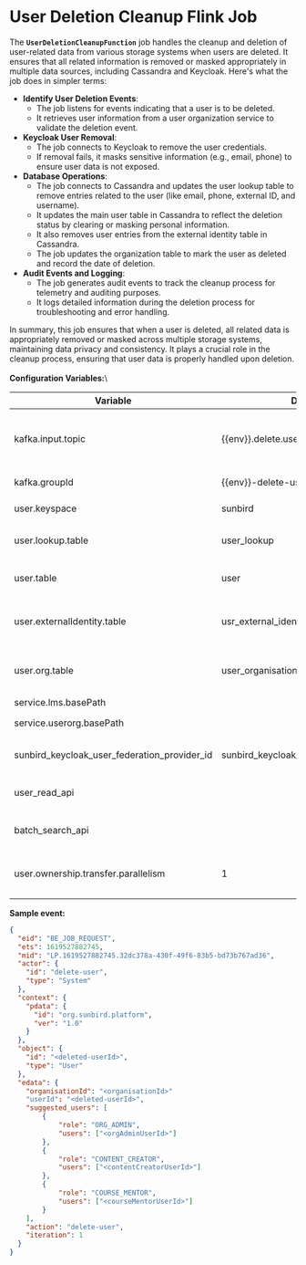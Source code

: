 # User Deletion Cleanup Flink Job

The **`UserDeletionCleanupFunction`** job handles the cleanup and deletion of user-related data from various storage systems when users are deleted. It ensures that all related information is removed or masked appropriately in multiple data sources, including Cassandra and Keycloak. Here's what the job does in simpler terms:

* **Identify User Deletion Events**:
  * The job listens for events indicating that a user is to be deleted.
  * It retrieves user information from a user organization service to validate the deletion event.
* **Keycloak User Removal**:
  * The job connects to Keycloak to remove the user credentials.
  * If removal fails, it masks sensitive information (e.g., email, phone) to ensure user data is not exposed.
* **Database Operations**:
  * The job connects to Cassandra and updates the user lookup table to remove entries related to the user (like email, phone, external ID, and username).
  * It updates the main user table in Cassandra to reflect the deletion status by clearing or masking personal information.
  * It also removes user entries from the external identity table in Cassandra.
  * The job updates the organization table to mark the user as deleted and record the date of deletion.
* **Audit Events and Logging**:
  * The job generates audit events to track the cleanup process for telemetry and auditing purposes.
  * It logs detailed information during the deletion process for troubleshooting and error handling.

In summary, this job ensures that when a user is deleted, all related data is appropriately removed or masked across multiple storage systems, maintaining data privacy and consistency. It plays a crucial role in the cleanup process, ensuring that user data is properly handled upon deletion.\
\
**Configuration Variables:**\


| Variable                                          | Default value                                     | purpose                                                         |
| ------------------------------------------------- | ------------------------------------------------- | --------------------------------------------------------------- |
| kafka.input.topic                                 | \{{env\}}.delete.user                             | Kafka topic from which messages/events are read to be processed |
| kafka.groupId                                     | \{{env\}}-delete-user-group                       | Kafka input topic group Id                                      |
| user.keyspace                                     | sunbird                                           | Cassandra keyspace name                                         |
| user.lookup.table                                 | user\_lookup                                      | Cassandra table used to store user lookup data                  |
| user.table                                        | user                                              | Cassandra table used to store user details                      |
| user.externalIdentity.table                       | usr\_external\_identity                           | Cassandra table used to store user extrenal identity details    |
| user.org.table                                    | user\_organisation                                | Cassandra table used to store organisation details              |
| service.lms.basePath                              |                                                   | lms base url                                                    |
| service.userorg.basePath                          |                                                   | User-Org service URL                                            |
| sunbird\_keycloak\_user\_federation\_provider\_id | sunbird\_keycloak\_user\_federation\_provider\_id | fedaration provider id for key cloak.                           |
| user\_read\_api                                   |                                                   | API route for fetching user profile details                     |
| batch\_search\_api                                |                                                   | API route for fetching batch details                            |
| user.ownership.transfer.parallelism               | 1                                                 | Degree of parallelism for the user ownership                    |

**Sample event:**

```json
{
  "eid": "BE_JOB_REQUEST",
  "ets": 1619527882745,
  "mid": "LP.1619527882745.32dc378a-430f-49f6-83b5-bd73b767ad36",
  "actor": {
    "id": "delete-user",
    "type": "System"
  },
  "context": {
    "pdata": {
      "id": "org.sunbird.platform",
      "ver": "1.0"
    }
  },
  "object": {
    "id": "<deleted-userId>",
    "type": "User"
  },
  "edata": {
    "organisationId": "<organisationId>"
    "userId": "<deleted-userId>",
    "suggested_users": [
    	{
    		"role": "ORG_ADMIN",
    		"users": ["<orgAdminUserId>"]
    	},
    	{
    		"role": "CONTENT_CREATOR",
    		"users": ["<contentCreatorUserId>"]
    	},
    	{
    		"role": "COURSE_MENTOR",
    		"users": ["<courseMentorUserId>"]
    	}
    ],
    "action": "delete-user",
    "iteration": 1
  }
}
```
